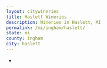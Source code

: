 ```yaml
---
layout: citywineries
title: Haslett Wineries
description: Wineries in Haslett, MI
permalink: /mi/ingham/haslett/
state: mi
county: ingham
city: haslett
---
```

-
